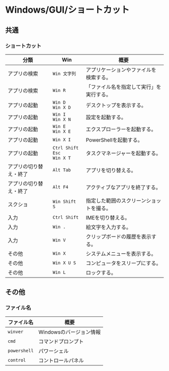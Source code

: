 # Windows/GUI/ショートカット

## 共通

### ショートカット

| 分類                   | Win                             | 概要                                     |
| ---------------------- | ------------------------------- | ---------------------------------------- |
| アプリの検索           | `Win 文字列`                    | アプリケーションやファイルを検索する。   |
| アプリの検索           | `Win R`                         | 「ファイル名を指定して実行」を実行する。 |
| アプリの起動           | `Win D`<br />`Win X D`          | デスクトップを表示する。                 |
| アプリの起動           | `Win I`<br />`Win X N`          | 設定を起動する。                         |
| アプリの起動           | `Win E`<br />`Win X E`          | エクスプローラーを起動する。             |
| アプリの起動           | `Win X I`                       | PowerShellを起動する。                   |
| アプリの起動           | `Ctrl Shift Esc`<br />`Win X T` | タスクマネージャーを起動する。           |
| アプリの切り替え・終了 | `Alt Tab`                       | アプリを切り替える。                     |
| アプリの切り替え・終了 | `Alt F4`                        | アクティブなアプリを終了する。           |
| スクショ               | `Win Shift S`                   | 指定した範囲のスクリーンショットを撮る。 |
| 入力                   | `Ctrl Shift`                    | IMEを切り替える。                        |
| 入力                   | `Win .`                         | 絵文字を入力する。                       |
| 入力                   | `Win V`                         | クリップボードの履歴を表示する。         |
| その他                 | `Win X`                         | システムメニューを表示する。             |
| その他                 | `Win X U S`                     | コンピュータをスリープにする。           |
| その他                 | `Win L`                         | ロックする。                             |

## その他

### ファイル名

| ファイル名        | 概要              |
|--------------|-----------------|
| `winver`     | Windowsのバージョン情報 |
| `cmd`        | コマンドプロンプト       |
| `powershell` | パワーシェル          |
| `control`    | コントロールパネル       |
